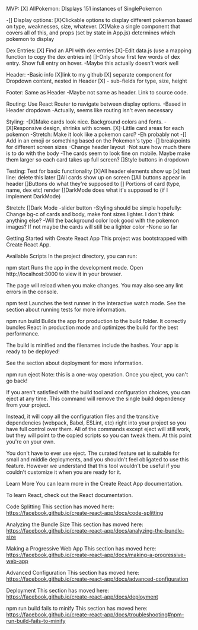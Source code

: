 MVP:
[X] AllPokemon: DIsplays 151 instances of SinglePokemon

-[] Display options:
[X}Clickable options to display different pokemon based on type, weaknesses, size, whatever.
[X]Make a single component that covers all of this, and props (set by state in App.js) determines which pokemon to display

Dex Entries:
[X] Find an API with dex entries
[X]-Edit data.js (use a mapping function to copy the dex entries in)
[]-Only show first few words of dex entry. Show full entry on hover.
-Maybe this actually doesn't work well

Header:
-Basic info
[X]link to my github
[X] separate component for Dropdown content, nested in Header
[X] - sub-fields for type, size, height

Footer: Same as Header
-Maybe not same as header. Link to source code.

Routing: Use React Router to navigate between display options.
-Based in Header dropdown
-Actually, seems like routing isn't even necessary

Styling: -[X]Make cards look nice. Background colors and fonts. -[X]Responsive design, shrinks with screen.
[X]-Little card areas for each pokemon -Stretch: Make it look like a pokemon card?
-Eh probably not
-[] Add in an emoji or something based on the Pokemon's type
-[] breakpoints for different screen sizes
-Change header layout
-Not sure how much there is to do with the body
-The cards seem to look fine on mobile. Maybe make them larger so each card takes up full screen?
[]Style buttons in dropdown

Testing: Test for basic functionality
[X]All header elements show up
[x] test line: delete this later
[]All cards show up on screen
[]All buttons appear in header
[]Buttons do what they're supposed to
[] Portions of card (type, name, dex etc) render
[]DarkMode does what it's supposed to (if I implement DarkMode)

Stretch:
[]Dark Mode
-slider button
-Styling should be simple hopefully: Change bg-c of cards and body, make font sizes lighter. I don't think anything else?
-Will the background color look good with the pokemon images? If not maybe the cards will still be a lighter color
-None so far

Getting Started with Create React App
This project was bootstrapped with Create React App.

Available Scripts
In the project directory, you can run:

npm start
Runs the app in the development mode.
Open http://localhost:3000 to view it in your browser.

The page will reload when you make changes.
You may also see any lint errors in the console.

npm test
Launches the test runner in the interactive watch mode.
See the section about running tests for more information.

npm run build
Builds the app for production to the build folder.
It correctly bundles React in production mode and optimizes the build for the best performance.

The build is minified and the filenames include the hashes.
Your app is ready to be deployed!

See the section about deployment for more information.

npm run eject
Note: this is a one-way operation. Once you eject, you can't go back!

If you aren't satisfied with the build tool and configuration choices, you can eject at any time. This command will remove the single build dependency from your project.

Instead, it will copy all the configuration files and the transitive dependencies (webpack, Babel, ESLint, etc) right into your project so you have full control over them. All of the commands except eject will still work, but they will point to the copied scripts so you can tweak them. At this point you're on your own.

You don't have to ever use eject. The curated feature set is suitable for small and middle deployments, and you shouldn't feel obligated to use this feature. However we understand that this tool wouldn't be useful if you couldn't customize it when you are ready for it.

Learn More
You can learn more in the Create React App documentation.

To learn React, check out the React documentation.

Code Splitting
This section has moved here: https://facebook.github.io/create-react-app/docs/code-splitting

Analyzing the Bundle Size
This section has moved here: https://facebook.github.io/create-react-app/docs/analyzing-the-bundle-size

Making a Progressive Web App
This section has moved here: https://facebook.github.io/create-react-app/docs/making-a-progressive-web-app

Advanced Configuration
This section has moved here: https://facebook.github.io/create-react-app/docs/advanced-configuration

Deployment
This section has moved here: https://facebook.github.io/create-react-app/docs/deployment

npm run build fails to minify
This section has moved here: https://facebook.github.io/create-react-app/docs/troubleshooting#npm-run-build-fails-to-minify
